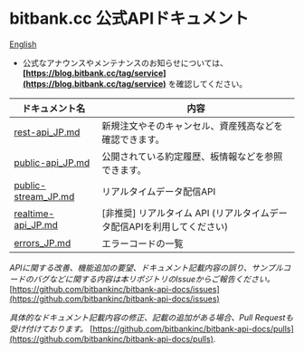 # bitbank.cc 公式APIドキュメント

[English](README.md)

* 公式なアナウンスやメンテナンスのお知らせについては、**[https://blog.bitbank.cc/tag/service](https://blog.bitbank.cc/tag/service)** を確認してください。

ドキュメント名 | 内容
------------ | ------------
[rest-api_JP.md](./rest-api_JP.md) | 新規注文やそのキャンセル、資産残高などを確認できます。
[public-api_JP.md](./public-api_JP.md) | 公開されている約定履歴、板情報などを参照できます。
[public-stream_JP.md](./public-stream_JP.md) | リアルタイムデータ配信API
[realtime-api_JP.md](./realtime-api_JP.md) | [非推奨] リアルタイム API (リアルタイムデータ配信APIを利用してください)
[errors_JP.md](./errors_JP.md) | エラーコードの一覧

_APIに関する改善、機能追加の要望、ドキュメント記載内容の誤り、サンプルコードのバグなどに関する内容は本リポジトリのIssueからご報告ください。_
[https://github.com/bitbankinc/bitbank-api-docs/issues](https://github.com/bitbankinc/bitbank-api-docs/issues)

_具体的なドキュメント記載内容の修正、記載の追加がある場合、Pull Requestも受け付けております。_
[https://github.com/bitbankinc/bitbank-api-docs/pulls](https://github.com/bitbankinc/bitbank-api-docs/pulls).